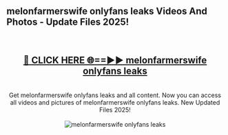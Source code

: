 <h2>melonfarmerswife onlyfans leaks Videos And Photos - Update Files 2025!</h2>
<br>
<div align="center">
<h2><a href="https://top-ai-tools.click/QrbHav" rel="nofollow">🔴 CLICK HERE 🌐==►► melonfarmerswife onlyfans leaks</a></h2>
<br>
Get melonfarmerswife onlyfans leaks and all content. Now you can access all videos and pictures of melonfarmerswife onlyfans leaks. New Updated Files 2025!
<br>
<br>
<a href="https://top-ai-tools.click/QrbHav" rel="nofollow" data-target="animated-image.originalLink"><img src="https://i.ibb.co.com/WyWwxjT/player-gif2.gif" alt="melonfarmerswife onlyfans leaks" style="max-width: 100%; display: inline-block;" data-target="animated-image.originalImage"></a>
</div>
<br>